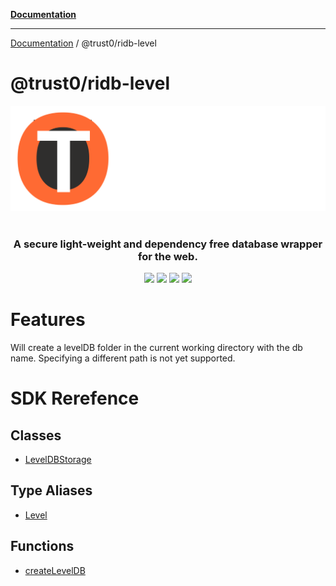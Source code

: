 [**Documentation**](../../README.md)

***

[Documentation](../../README.md) / @trust0/ridb-level

# @trust0/ridb-level

<p align="center">
     <img src="../../_media/ridb-dark.svg" alt="JavaScript Database" />
 <br />
 <br />
 <h3 align="center">A secure light-weight and dependency free database wrapper for the web.</h3>
</p>
<p align="center">
  <a href="https://github.com/trust0-project/RIDB/releases"><img src="https://img.shields.io/github/v/release/trust0-project/ridb?color=%23ff00a0&include_prereleases&label=version&sort=semver&style=flat-square"></a>
  <a href="#"><img src="https://img.shields.io/npm/types/rxdb?style=flat-square"></a>
  <a href="https://raw.githubusercontent.com/trust0-project/RIDB/refs/heads/main/LICENSE"><img src="https://img.shields.io/github/license/trust0-project/ridb?style=flat-square"></a>
  <a href="https://www.npmjs.com/package/@trust0/ridb"><img src="https://img.shields.io/npm/dm/@trust0/ridb?color=c63a3b&style=flat-square"></a>   
</p>

# Features
Will create a levelDB folder in the current working directory with the db name.
Specifying a different path is not yet supported.

# SDK Rerefence

## Classes

- [LevelDBStorage](classes/LevelDBStorage.md)

## Type Aliases

- [Level](type-aliases/Level.md)

## Functions

- [createLevelDB](functions/createLevelDB.md)
